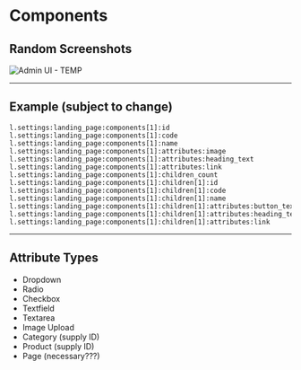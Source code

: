 # Components

## Random Screenshots

![Admin UI - TEMP](http://puu.sh/zEOc4/21db2f822b.png)

---

## Example (subject to change)

```
l.settings:landing_page:components[1]:id
l.settings:landing_page:components[1]:code
l.settings:landing_page:components[1]:name
l.settings:landing_page:components[1]:attributes:image
l.settings:landing_page:components[1]:attributes:heading_text
l.settings:landing_page:components[1]:attributes:link
l.settings:landing_page:components[1]:children_count
l.settings:landing_page:components[1]:children[1]:id
l.settings:landing_page:components[1]:children[1]:code
l.settings:landing_page:components[1]:children[1]:name
l.settings:landing_page:components[1]:children[1]:attributes:button_text
l.settings:landing_page:components[1]:children[1]:attributes:heading_text
l.settings:landing_page:components[1]:children[1]:attributes:link
```

---

## Attribute Types

- Dropdown
- Radio
- Checkbox
- Textfield
- Textarea
- Image Upload
- Category (supply ID)
- Product (supply ID)
- Page (necessary???)

